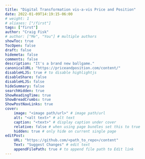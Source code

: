 ```yaml
---
title: "Digital Transformation vis-a-vis Price and Position"
date: 2022-01-09T14:19:15-06:00
# weight: 1
# aliases: ["/first"]
tags: ["first"]
author: "Craig Fisk"
# author: ["Me", "You"] # multiple authors
showToc: true
TocOpen: false
draft: false
hidemeta: false
comments: false
description: "It's a brand new ballgame."
canonicalURL: "https://priceandposition.com/content/"
disableHLJS: true # to disable highlightjs
disableShare: false
disableHLJS: false
hideSummary: false
searchHidden: true
ShowReadingTime: true
ShowBreadCrumbs: true
ShowPostNavLinks: true
cover:
    image: "<image path/url>" # image path/url
    alt: "<alt text>" # alt text
    caption: "<text>" # display caption under cover
    relative: false # when using page bundles set this to true
    hidden: true # only hide on current single page
editPost:
    URL: "https://github.com/<path_to_repo>/content"
    Text: "Suggest Changes" # edit text
    appendFilePath: true # to append file path to Edit link
---
```

